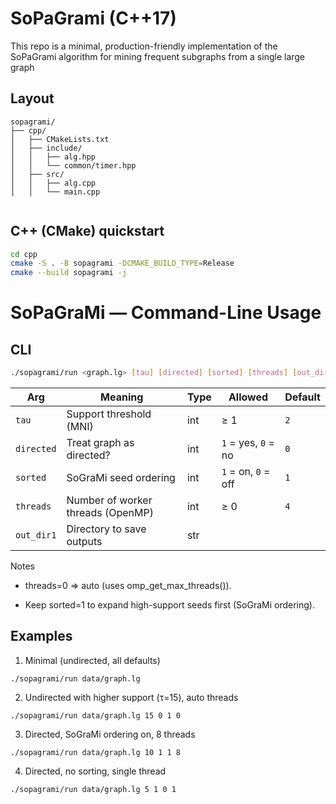 # SoPaGrami (C++17)

This repo is a minimal, production-friendly implementation of the SoPaGrami algorithm for mining frequent subgraphs from a single large graph

## Layout
```
sopagrami/
├── cpp/
│   ├── CMakeLists.txt
│   ├── include/
│   │   ├── alg.hpp
│   │   └── common/timer.hpp
│   ├── src/
│   │   ├── alg.cpp
│   │   └── main.cpp


```

## C++ (CMake) quickstart
```bash
cd cpp
cmake -S . -B sopagrami -DCMAKE_BUILD_TYPE=Release
cmake --build sopagrami -j
```
# SoPaGraMi — Command-Line Usage
## CLI

```bash
./sopagrami/run <graph.lg> [tau] [directed] [sorted] [threads] [out_dir]
```

| Arg        | Meaning                           | Type | Allowed             | Default |
| ---------- | --------------------------------- | ---- | ------------------- | ------- |
| `tau`      | Support threshold (MNI)           | int  | ≥ 1                 | `2`     |
| `directed` | Treat graph as directed?          | int  | `1` = yes, `0` = no | `0`     |
| `sorted`   | SoGraMi seed ordering             | int  | `1` = on, `0` = off | `1`     |
| `threads`  | Number of worker threads (OpenMP) | int  | ≥ 0                 | `4`     |
| `out_dir1` | Directory to save outputs         | str  |                     |         |

Notes

* threads=0 ⇒ auto (uses omp_get_max_threads()).

* Keep sorted=1 to expand high-support seeds first (SoGraMi ordering).

## Examples

1. Minimal (undirected, all defaults)
```
./sopagrami/run data/graph.lg
```

2. Undirected with higher support (τ=15), auto threads
```
./sopagrami/run data/graph.lg 15 0 1 0
```

3. Directed, SoGraMi ordering on, 8 threads
```
./sopagrami/run data/graph.lg 10 1 1 8
```

4.  Directed, no sorting, single thread
```
./sopagrami/run data/graph.lg 5 1 0 1
```